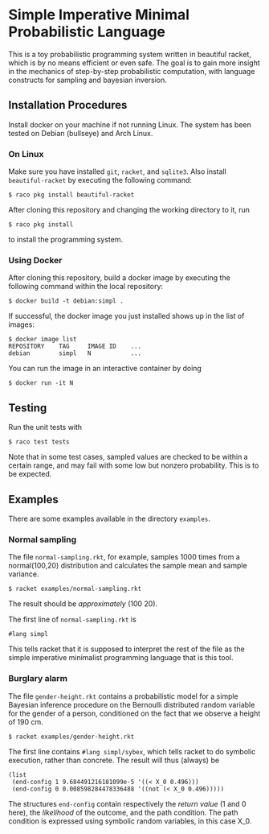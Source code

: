 # Simple Imperative Minimal Probabilistic Language
This is a toy probabilistic programming system written in beautiful racket, which is by no means efficient or even safe.
The goal is to gain more insight in the mechanics of step-by-step probabilistic computation, with language constructs for sampling and bayesian inversion.

## Installation Procedures
Install docker on your machine if not running Linux.
The system has been tested on Debian (bullseye) and Arch Linux.

### On Linux
Make sure you have installed `git`, `racket`, and `sqlite3`.
Also install `beautiful-racket` by executing the following command:
```
$ raco pkg install beautiful-racket
```
After cloning this repository and changing the working directory to it, run
```
$ raco pkg install
```
to install the programming system.

### Using Docker
After cloning this repository, build a docker image by executing the following command within the local repository:
```
$ docker build -t debian:simpl . 
```
If successful, the docker image you just installed shows up in the list of images:
```
$ docker image list
REPOSITORY    TAG     IMAGE ID    ...
debian        simpl   N           ...
```
You can run the image in an interactive container by doing
```
$ docker run -it N
```

## Testing
Run the unit tests with 
```
$ raco test tests
```
Note that in some test cases, sampled values are checked to be within a certain range, and may fail with some low but nonzero probability.
This is to be expected.

## Examples
There are some examples available in the directory `examples`. 

### Normal sampling
The file `normal-sampling.rkt`, for example, samples 1000 times from a normal(100,20) distribution and calculates the sample mean and sample variance.  
```
$ racket examples/normal-sampling.rkt
```
The result should be _approximately_ (100 20).

The first line of `normal-sampling.rkt` is 
```
#lang simpl
```
This tells racket that it is supposed to interpret the rest of the file as the simple imperative minimalist programming language that is this tool.

### Burglary alarm
The file `gender-height.rkt` contains a probabilistic model for a simple Bayesian inference procedure on the Bernoulli distributed random variable for the gender of a person, conditioned on the fact that we observe a height of 190 cm.
```
$ racket examples/gender-height.rkt
```
The first line contains `#lang simpl/sybex`, which tells racket to do symbolic execution, rather than concrete. 
The result will thus (always) be
```
(list
 (end-config 1 9.684491216181099e-5 '((< X_0 0.496)))
 (end-config 0 0.008598284478336488 '((not (< X_0 0.496)))))
```
The structures `end-config` contain respectively the _return value_ (1 and 0 here), the _likelihood_ of the outcome, and the path condition.
The path condition is expressed using symbolic random variables, in this case X_0.
